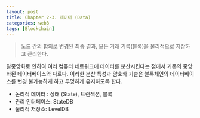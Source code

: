 ```yaml
---
layout: post
title: Chapter 2-3. 데이터 (Data)
categories: web3
tags: [Blockchain]
---
```

>  노드 간의 합의로 변경된 최종 결과, 모든 거래 기록(블록)을 물리적으로 저장하고 관리한다.

탈중앙화로 인하여 여러 컴퓨터 네트워크에 데이터를 분산시킨다는 점에서 기존의 중앙화된 데이터베이스와 다르다. 이러한 분산 특성과 암호화 기술은 블록체인의 데이터베이스를 변경 불가능하게 하고 투명하게 유지하도록 한다.

- 논리적 데이터 : 상태 (State), 트랜잭션, 블록
- 관리 인터페이스: StateDB
- 물리적 저장소: LevelDB
